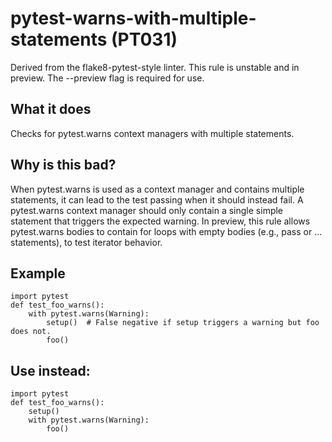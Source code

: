 # pytest-warns-with-multiple-statements (PT031)
Derived from the flake8-pytest-style linter.
This rule is unstable and in preview. The --preview flag is required for use.
## What it does
Checks for pytest.warns context managers with multiple statements.
## Why is this bad?
When pytest.warns is used as a context manager and contains multiple
statements, it can lead to the test passing when it should instead fail.
A pytest.warns context manager should only contain a single
simple statement that triggers the expected warning.
In preview, this rule allows pytest.warns bodies to contain for
loops with empty bodies (e.g., pass or ... statements), to test
iterator behavior.
## Example
```
import pytest
def test_foo_warns():
    with pytest.warns(Warning):
        setup()  # False negative if setup triggers a warning but foo does not.
        foo()
```
## Use instead:
```
import pytest
def test_foo_warns():
    setup()
    with pytest.warns(Warning):
        foo()
```